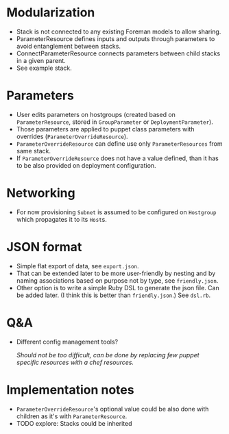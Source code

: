 # Modularization

-   Stack is not connected to any existing Foreman models to allow sharing.
-   ParameterResource defines inputs and outputs through parameters to avoid
    entanglement between stacks.
-   ConnectParameterResource connects parameters between child stacks in a given
    parent.
-   See example stack.

# Parameters

-   User edits parameters on hostgroups (created based on `ParameterResource`,
    stored in `GroupParameter` or `DeploymentParameter`).
-   Those parameters are applied to puppet class parameters with
    overrides (`ParameterOverrideResource`).
-   `ParameterOverrideResource` can define use only `ParameterResources` from same stack.
-   If `ParameterOverrideResource` does not have a value defined, than it has to be also
    provided on deployment configuration.

# Networking

-   For now provisioning `Subnet` is assumed to be configured on `Hostgroup` which
    propagates it to its `Host`s.

# JSON format

-   Simple flat export of data, see `export.json`.
-   That can be extended later to be more user-friendly by nesting and by naming
    associations based on purpose not by type, see `friendly.json`.
-   Other option is to write a simple Ruby DSL to generate the json file. Can be added later.
    (I think this is better than `friendly.json`.) See `dsl.rb`.

# Q&A

-   Different config management tools?

    _Should not be too difficult, can be done by replacing few puppet specific resources
    with a chef resources._

# Implementation notes

-   `ParameterOverrideResource`'s optional value could be also done with children as it's
    with `ParameterResource`.
-   TODO explore: Stacks could be inherited
